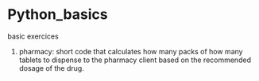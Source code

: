 # Python_basics
basic exercices
1. pharmacy:  short code that calculates how many packs of how many tablets to dispense to the pharmacy client based on the recommended dosage of the drug.

